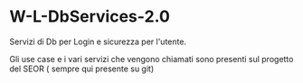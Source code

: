 # W-L-DbServices-2.0
Servizi di Db per Login e sicurezza per l'utente.

Gli use case e i vari servizi che vengono chiamati sono presenti sul progetto del SEOR ( sempre qui presente su git)

